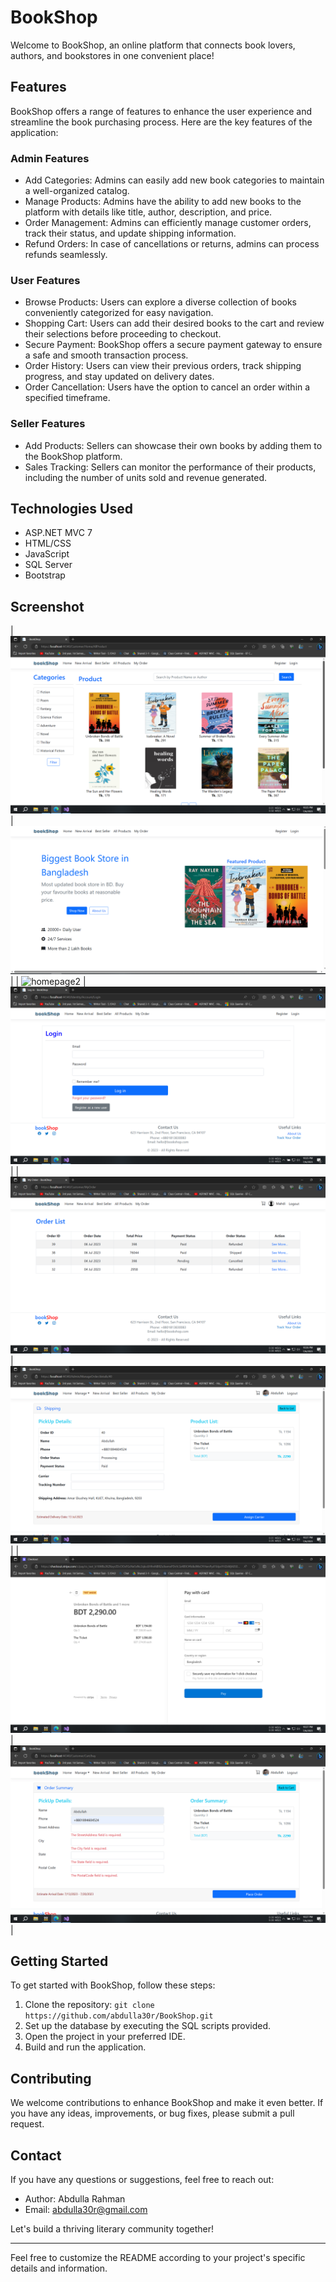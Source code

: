 # BookShop


Welcome to BookShop, an online platform that connects book lovers, authors, and bookstores in one convenient place!

## Features

BookShop offers a range of features to enhance the user experience and streamline the book purchasing process. Here are the key features of the application:

### Admin Features

- Add Categories: Admins can easily add new book categories to maintain a well-organized catalog.
- Manage Products: Admins have the ability to add new books to the platform with details like title, author, description, and price.
- Order Management: Admins can efficiently manage customer orders, track their status, and update shipping information.
- Refund Orders: In case of cancellations or returns, admins can process refunds seamlessly.

### User Features

- Browse Products: Users can explore a diverse collection of books conveniently categorized for easy navigation.
- Shopping Cart: Users can add their desired books to the cart and review their selections before proceeding to checkout.
- Secure Payment: BookShop offers a secure payment gateway to ensure a safe and smooth transaction process.
- Order History: Users can view their previous orders, track shipping progress, and stay updated on delivery dates.
- Order Cancellation: Users have the option to cancel an order within a specified timeframe.

### Seller Features

- Add Products: Sellers can showcase their own books by adding them to the BookShop platform.
- Sales Tracking: Sellers can monitor the performance of their products, including the number of units sold and revenue generated.

## Technologies Used

- ASP.NET MVC 7
- HTML/CSS
- JavaScript
- SQL Server
- Bootstrap

## Screenshot

| ![allProduct](./allProduct.png) | ![homepage1](./homepage1.png) |
| ![homepage2](./homepage2.png) | ![login](./login.png) |
| ![orderList](./orderList.png) | ![orderManage](./orderManage.png) |
| ![payment](./payment.png) | ![placeorder](./placeorder.png) |


## Getting Started

To get started with BookShop, follow these steps:

1. Clone the repository: `git clone https://github.com/abdulla30r/BookShop.git`
2. Set up the database by executing the SQL scripts provided.
3. Open the project in your preferred IDE.
4. Build and run the application.

## Contributing

We welcome contributions to enhance BookShop and make it even better. If you have any ideas, improvements, or bug fixes, please submit a pull request.



## Contact

If you have any questions or suggestions, feel free to reach out:

- Author: Abdulla Rahman
- Email: [abdulla30r@gmail.com](mailto:abdulla30r@gmail.com)

Let's build a thriving literary community together!

---

Feel free to customize the README according to your project's specific details and information.
